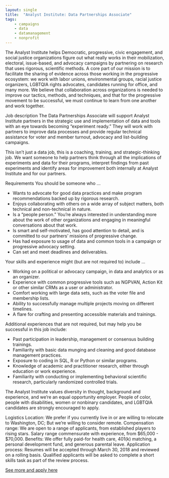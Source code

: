 ```yaml
---
layout: single
title:  "Analyst Institute: Data Partnerships Associate"
tags: 
    - campaigns
    - data
    - datamanagement
    - nonprofit
---
```


The Analyst Institute helps Democratic, progressive, civic engagement, and social justice organizations figure out what really works in their mobilization, electoral, issue-based, and advocacy campaigns by partnering on research that uses rigorous, scientific methods. A core part of our mission is to facilitate the sharing of evidence across those working in the progressive ecosystem: we work with labor unions, environmental groups, racial justice organizers, LGBTQIA rights advocates, candidates running for office, and many more. We believe that collaboration across organizations is needed to improve our tactics, methods, and techniques, and that for the progressive movement to be successful, we must continue to learn from one another and work together.

Job description
The Data Partnerships Associate will support Analyst Institute partners in the strategic use and implementation of data and tools with an eye towards becoming “experiment ready.” They will work with partners to improve data processes and provide regular technical assistance for voter and member turnout, advocacy and list-building campaigns.

This isn’t just a data job, this is a coaching, training, and strategic-thinking job. We want someone to help partners think through all the implications of experiments and data for their programs, interpret findings from past experiments and identify areas for improvement both internally at Analyst Institute and for our partners.

Requirements
You should be someone who ...
* Wants to advocate for good data practices and make program recommendations backed up by rigorous research.
* Enjoys collaborating with others on a wide array of subject matters, both technical and non-technical in nature.
* Is a “people person.” You’re always interested in understanding more about the work of other organizations and engaging in meaningful conversations about that work.
* Is smart and self-motivated, has good attention to detail, and is committed to our partners’ missions of progressive change.
* Has had exposure to usage of data and common tools in a campaign or progressive advocacy setting.
* Can set and meet deadlines and deliverables.  

Your skills and experience might (but are not required to) include ...
* Working on a political or advocacy campaign, in data and analytics or as an organizer.
* Experience with common progressive tools such as NGPVAN, Action Kit or other similar CRMs as a user or administrator.
* Comfort working with large data sets, such as the voter file and membership lists.
* Ability to successfully manage multiple projects moving on different timelines.
* A flare for crafting and presenting accessible materials and trainings.

Additional experiences that are not required, but may help you be successful in this job include:
* Past participation in leadership, management or consensus building trainings.
* Familiarity with basic data munging and cleaning and good database management practices.
* Exposure to coding in SQL, R or Python or similar programs.
* Knowledge of academic and practitioner research, either through education or work experience.
* Familiarity with conducting or implementing behavioral scientific research, particularly randomized controlled trials.

The Analyst Institute values diversity in thought, background and experience, and we’re an equal opportunity employer. People of color, people with disabilities, women or nonbinary candidates, and LGBTQIA candidates are strongly encouraged to apply.

Logistics
Location: We prefer if you currently live in or are willing to relocate to Washington, DC; But we’re willing to consider remote.
Compensation range: We are open to a range of applicants, from established players to rising stars. Salary range commensurate with experience, from $65,000 - $70,000.
Benefits: We offer fully paid-for health care, 401(k) matching, a personal development fund, and generous parental leave.
Application process: Resumes will be accepted through March 30, 2018 and reviewed on a rolling basis. Qualified applicants will be asked to complete a short skills task as part of the review process.

[See more and apply here](https://analystinstitute.recruitee.com/o/data-partnerships-associate)

